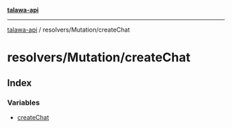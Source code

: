 [**talawa-api**](../../../README.md)

***

[talawa-api](../../../modules.md) / resolvers/Mutation/createChat

# resolvers/Mutation/createChat

## Index

### Variables

- [createChat](variables/createChat.md)
